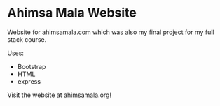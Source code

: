 # Ahimsa Mala Website

Website for ahimsamala.com which was also my final project for my full stack course. 

Uses:
 - Bootstrap
 - HTML
 - express

Visit the website at ahimsamala.org!

